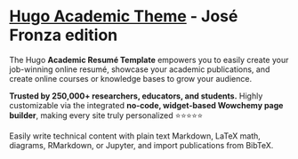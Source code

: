 # [Hugo Academic Theme](https://github.com/wowchemy/starter-hugo-academic) - José Fronza edition

The Hugo **Academic Resumé Template** empowers you to easily create your job-winning online resumé, showcase your academic publications, and create online courses or knowledge bases to grow your audience.



️**Trusted by 250,000+ researchers, educators, and students.** Highly customizable via the integrated **no-code, widget-based Wowchemy page builder**, making every site truly personalized ⭐⭐⭐⭐⭐

Easily write technical content with plain text Markdown, LaTeX math, diagrams, RMarkdown, or Jupyter, and import publications from BibTeX.
